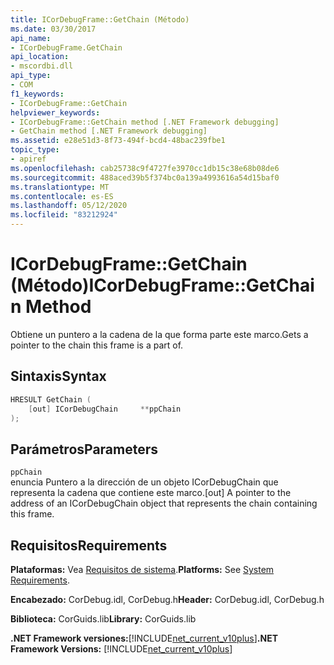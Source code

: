 ```yaml
---
title: ICorDebugFrame::GetChain (Método)
ms.date: 03/30/2017
api_name:
- ICorDebugFrame.GetChain
api_location:
- mscordbi.dll
api_type:
- COM
f1_keywords:
- ICorDebugFrame::GetChain
helpviewer_keywords:
- ICorDebugFrame::GetChain method [.NET Framework debugging]
- GetChain method [.NET Framework debugging]
ms.assetid: e28e51d3-8f73-494f-bcd4-48bac239fbe1
topic_type:
- apiref
ms.openlocfilehash: cab25738c9f4727fe3970cc1db15c38e68b08de6
ms.sourcegitcommit: 488aced39b5f374bc0a139a4993616a54d15baf0
ms.translationtype: MT
ms.contentlocale: es-ES
ms.lasthandoff: 05/12/2020
ms.locfileid: "83212924"
---
```

# <a name="icordebugframegetchain-method"></a><span data-ttu-id="ac467-102">ICorDebugFrame::GetChain (Método)</span><span class="sxs-lookup"><span data-stu-id="ac467-102">ICorDebugFrame::GetChain Method</span></span>
<span data-ttu-id="ac467-103">Obtiene un puntero a la cadena de la que forma parte este marco.</span><span class="sxs-lookup"><span data-stu-id="ac467-103">Gets a pointer to the chain this frame is a part of.</span></span>  
  
## <a name="syntax"></a><span data-ttu-id="ac467-104">Sintaxis</span><span class="sxs-lookup"><span data-stu-id="ac467-104">Syntax</span></span>  
  
```cpp  
HRESULT GetChain (  
    [out] ICorDebugChain     **ppChain  
);  
```  
  
## <a name="parameters"></a><span data-ttu-id="ac467-105">Parámetros</span><span class="sxs-lookup"><span data-stu-id="ac467-105">Parameters</span></span>  
 `ppChain`  
 <span data-ttu-id="ac467-106">enuncia Puntero a la dirección de un objeto ICorDebugChain que representa la cadena que contiene este marco.</span><span class="sxs-lookup"><span data-stu-id="ac467-106">[out] A pointer to the address of an ICorDebugChain object that represents the chain containing this frame.</span></span>  
  
## <a name="requirements"></a><span data-ttu-id="ac467-107">Requisitos</span><span class="sxs-lookup"><span data-stu-id="ac467-107">Requirements</span></span>  
 <span data-ttu-id="ac467-108">**Plataformas:** Vea [Requisitos de sistema](../../get-started/system-requirements.md).</span><span class="sxs-lookup"><span data-stu-id="ac467-108">**Platforms:** See [System Requirements](../../get-started/system-requirements.md).</span></span>  
  
 <span data-ttu-id="ac467-109">**Encabezado:** CorDebug.idl, CorDebug.h</span><span class="sxs-lookup"><span data-stu-id="ac467-109">**Header:** CorDebug.idl, CorDebug.h</span></span>  
  
 <span data-ttu-id="ac467-110">**Biblioteca:** CorGuids.lib</span><span class="sxs-lookup"><span data-stu-id="ac467-110">**Library:** CorGuids.lib</span></span>  
  
 <span data-ttu-id="ac467-111">**.NET Framework versiones:**[!INCLUDE[net_current_v10plus](../../../../includes/net-current-v10plus-md.md)]</span><span class="sxs-lookup"><span data-stu-id="ac467-111">**.NET Framework Versions:** [!INCLUDE[net_current_v10plus](../../../../includes/net-current-v10plus-md.md)]</span></span>
